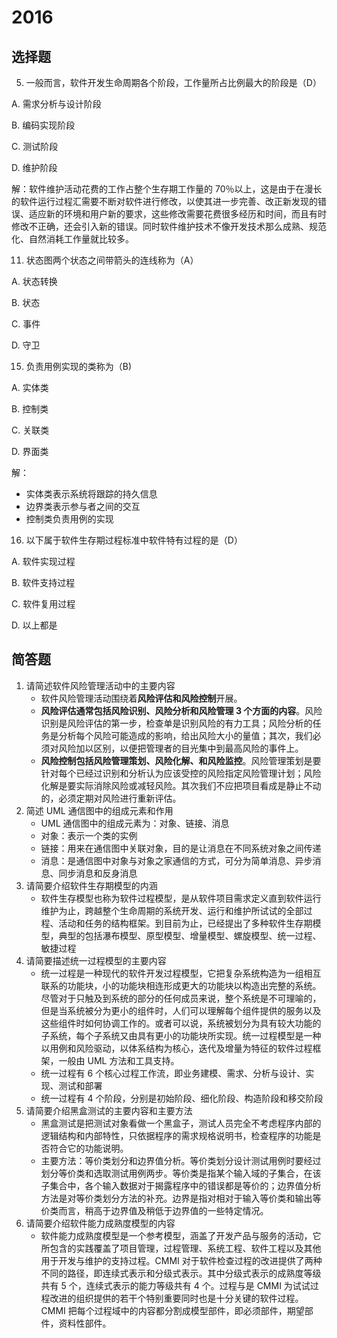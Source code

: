 #  2016

## 选择题

5. 一般而言，软件开发生命周期各个阶段，工作量所占比例最大的阶段是（D）

A. 需求分析与设计阶段

B. 编码实现阶段

C. 测试阶段

D. 维护阶段

解：软件维护活动花费的工作占整个生存期工作量的 70％以上，这是由于在漫长的软件运行过程汇需要不断对软件进行修改，以使其进一步完善、改正新发现的错误、适应新的环境和用户新的要求，这些修改需要花费很多经历和时间，而且有时修改不正确，还会引入新的错误。同时软件维护技术不像开发技术那么成熟、规范化、自然消耗工作量就比较多。

11. 状态图两个状态之间带箭头的连线称为（A）

A. 状态转换

B. 状态

C. 事件

D. 守卫

15. 负责用例实现的类称为（B)

A. 实体类

B. 控制类

C. 关联类

D. 界面类

解：

+ 实体类表示系统将跟踪的持久信息
+ 边界类表示参与者之间的交互
+ 控制类负责用例的实现

16. 以下属于软件生存期过程标准中软件特有过程的是（D）

A. 软件实现过程

B. 软件支持过程

C. 软件复用过程

D. 以上都是

## 简答题

1. 请简述软件风险管理活动中的主要内容
   + 软件风险管理活动围绕着**风险评估和风险控制**开展。
   + **风险评估通常包括风险识别、风险分析和风险管理 3 个方面的内容**。风险识别是风险评估的第一步，检查单是识别风险的有力工具；风险分析的任务是分析每个风险可能造成的影响，给出风险大小的量值；其次，我们必须对风险加以区别，以便把管理者的目光集中到最高风险的事件上。
   + **风险控制包括风险管理策划、风险化解、和风险监控**。风险管理策划是要针对每个已经过识别和分析认为应该受控的风险指定风险管理计划；风险化解是要实际消除风险或减轻风险。其次我们不应把项目看成是静止不动的，必须定期对风险进行重新评估。
2. 简述 UML 通信图中的组成元素和作用
   + UML 通信图中的组成元素为：对象、链接、消息
   + 对象：表示一个类的实例
   + 链接：用来在通信图中关联对象，目的是让消息在不同系统对象之间传递
   + 消息：是通信图中对象与对象之家通信的方式，可分为简单消息、异步消息、同步消息和反身消息
3. 请简要介绍软件生存期模型的内涵
   + 软件生存模型也称为软件过程模型，是从软件项目需求定义直到软件运行维护为止，跨越整个生命周期的系统开发、运行和维护所试试的全部过程、活动和任务的结构框架。到目前为止，已经提出了多种软件生存期模型，典型的包括瀑布模型、原型模型、增量模型、螺旋模型、统一过程、敏捷过程
4. 请简要描述统一过程模型的主要内容
   + 统一过程是一种现代的软件开发过程模型，它把复杂系统构造为一组相互联系的功能块，小的功能块相连形成更大的功能块以构造出完整的系统。尽管对于只触及到系统的部分的任何成员来说，整个系统是不可理喻的，但是当系统被分为更小的组件时，人们可以理解每个组件提供的服务以及这些组件时如何协调工作的。或者可以说，系统被划分为具有较大功能的子系统，每个子系统又由具有更小的功能块所实现。统一过程模型是一种以用例和风险驱动，以体系结构为核心，迭代及增量为特征的软件过程框架，一般由 UML 方法和工具支持。
   + 统一过程有 6 个核心过程工作流，即业务建模、需求、分析与设计、实现、测试和部署
   + 统一过程有 4 个阶段，分别是初始阶段、细化阶段、构造阶段和移交阶段
5. 请简要介绍黑盒测试的主要内容和主要方法
   + 黑盒测试是把测试对象看做一个黑盒子，测试人员完全不考虑程序内部的逻辑结构和内部特性，只依据程序的需求规格说明书，检查程序的功能是否符合它的功能说明。
   + 主要方法：等价类划分和边界值分析。等价类划分设计测试用例时要经过划分等价类和选取测试用例两步。等价类是指某个输入域的子集合，在该子集合中，各个输入数据对于揭露程序中的错误都是等价的；边界值分析方法是对等价类划分方法的补充。边界是指对相对于输入等价类和输出等价类而言，稍高于边界值及稍低于边界值的一些特定情况。
6. 请简要介绍软件能力成熟度模型的内容
   + 软件能力成熟度模型是一个参考模型，涵盖了开发产品与服务的活动，它所包含的实践覆盖了项目管理，过程管理、系统工程、软件工程以及其他用于开发与维护的支持过程。CMMI 对于软件检查过程的改进提供了两种不同的路径，即连续式表示和分级式表示。其中分级式表示的成熟度等级共有 5 个，连续式表示的能力等级共有 4 个。过程与是 CMMI 为试试过程改进的组织提供的若干个特别重要同时也是十分关键的软件过程。CMMI 把每个过程域中的内容都分割成模型部件，即必须部件，期望部件，资料性部件。

